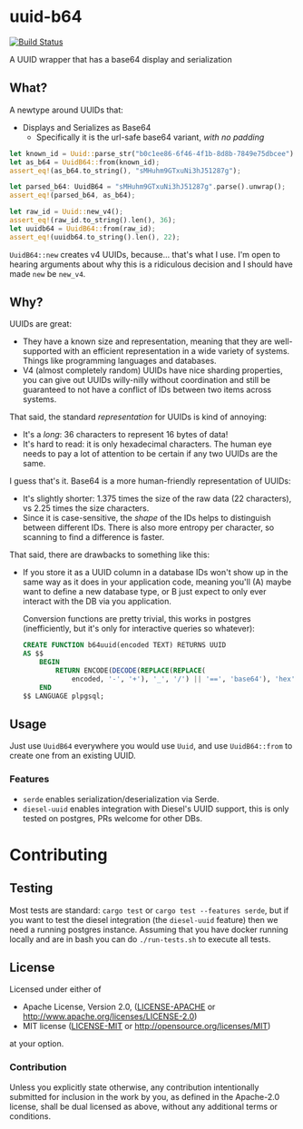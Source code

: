# uuid-b64

[![Build Status](https://travis-ci.org/quodlibetor/uuid-b64.svg?branch=master)](https://travis-ci.org/quodlibetor/uuid-b64)

A UUID wrapper that has a base64 display and serialization

## What?

A newtype around UUIDs that:

* Displays and Serializes as Base64
  * Specifically it is the url-safe base64 variant, *with no padding*

```rust
let known_id = Uuid::parse_str("b0c1ee86-6f46-4f1b-8d8b-7849e75dbcee").unwrap();
let as_b64 = UuidB64::from(known_id);
assert_eq!(as_b64.to_string(), "sMHuhm9GTxuNi3hJ51287g");

let parsed_b64: UuidB64 = "sMHuhm9GTxuNi3hJ51287g".parse().unwrap();
assert_eq!(parsed_b64, as_b64);

let raw_id = Uuid::new_v4();
assert_eq!(raw_id.to_string().len(), 36);
let uuidb64 = UuidB64::from(raw_id);
assert_eq!(uuidb64.to_string().len(), 22);
```

`UuidB64::new` creates v4 UUIDs, because... that's what I use. I'm open to
hearing arguments about why this is a ridiculous decision and I should have
made `new` be `new_v4`.

## Why?

UUIDs are great:

* They have a known size and representation, meaning that they are
  well-supported with an efficient representation in a wide variety of
  systems. Things like programming languages and databases.
* V4 (almost completely random) UUIDs have nice sharding properties, you
  can give out UUIDs willy-nilly without coordination and still be
  guaranteed to not have a conflict of IDs between two items across
  systems.

That said, the standard *representation* for UUIDs is kind of annoying:

* It's a *long*: 36 characters to represent 16 bytes of data!
* It's hard to read: it is only hexadecimal characters. The human eye needs
  to pay a lot of attention to be certain if any two UUIDs are the same.

I guess that's it. Base64 is a more human-friendly representation of UUIDs:

* It's slightly shorter: 1.375 times the size of the raw data (22
  characters), vs 2.25 times the size characters.
* Since it is case-sensitive, the *shape* of the IDs helps to distinguish
  between different IDs. There is also more entropy per character, so
  scanning to find a difference is faster.

That said, there are drawbacks to something like this:

* If you store it as a UUID column in a database IDs won't show up in the
  same way as it does in your application code, meaning you'll (A) maybe
  want to define a new database type, or B just expect to only ever
  interact with the DB via you application.

  Conversion functions are pretty trivial, this works in postgres
  (inefficiently, but it's only for interactive queries so whatever):

  ```sql
  CREATE FUNCTION b64uuid(encoded TEXT) RETURNS UUID
  AS $$
      BEGIN
          RETURN ENCODE(DECODE(REPLACE(REPLACE(
              encoded, '-', '+'), '_', '/') || '==', 'base64'), 'hex')::UUID;
      END
  $$ LANGUAGE plpgsql;
  ```

## Usage

Just use `UuidB64` everywhere you would use `Uuid`, and use `UuidB64::from`
to create one from an existing UUID.

### Features

* `serde` enables serialization/deserialization via Serde.
* `diesel-uuid` enables integration with Diesel's UUID support, this is
  only tested on postgres, PRs welcome for other DBs.

# Contributing

## Testing

Most tests are standard: `cargo test` or `cargo test --features serde`, but if
you want to test the diesel integration (the `diesel-uuid` feature) then we
need a running postgres instance. Assuming that you have docker running locally
and are in bash you can do `./run-tests.sh` to execute all tests.

## License

Licensed under either of

 * Apache License, Version 2.0, ([LICENSE-APACHE](LICENSE-APACHE) or http://www.apache.org/licenses/LICENSE-2.0)
 * MIT license ([LICENSE-MIT](LICENSE-MIT) or http://opensource.org/licenses/MIT)

at your option.

### Contribution

Unless you explicitly state otherwise, any contribution intentionally
submitted for inclusion in the work by you, as defined in the Apache-2.0
license, shall be dual licensed as above, without any additional terms or
conditions.
